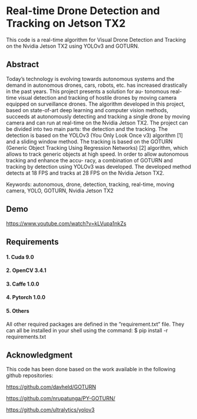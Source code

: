 # Real-time Drone Detection and Tracking on Jetson TX2
This code is a real-time algorithm for Visual Drone Detection and Tracking on the Nvidia Jetson TX2 using YOLOv3 and GOTURN. 
## Abstract

Today’s technology is evolving towards autonomous systems and the demand in autonomous drones,
cars, robots, etc. has increased drastically in the past years. This project presents a solution for au-
tonomous real-time visual detection and tracking of hostile drones by moving camera equipped on
surveillance drones.  The algorithm developed in this project, based on state-of-art deep learning
and computer vision methods, succeeds at autonomously detecting and tracking a single drone by
moving camera and can run at real-time on the Nvidia Jetson TX2.  The project can be divided
into two main parts:  the detection and the tracking.  The detection is based on the YOLOv3 (You
Only Look Once v3) algorithm [1] and a sliding window method.  The tracking is based on the
GOTURN (Generic Object Tracking Using Regression Networks) [2] algorithm, which allows to
track generic objects at high speed.  In order to allow autonomous tracking and enhance the accu-
racy, a combination of GOTURN and tracking by detection using YOLOv3 was developed.  The
developed method detects at 18 FPS and tracks at 28 FPS on the Nvidia Jetson TX2.

Keywords: autonomous, drone, detection, tracking, real-time, moving camera, YOLO,  GOTURN, Nvidia Jetson TX2


## Demo 

https://www.youtube.com/watch?v=kLVupa1nkZs

## Requirements 

#### 1. Cuda 9.0

#### 2. OpenCV 3.4.1

#### 3. Caffe 1.0.0

#### 4. Pytorch 1.0.0

#### 5. Others
All other required packages are defined in the ”requirement.txt” file. They can all be installed in your shell using the command: 
$ pip install -r requirements.txt

## Acknowledgment 
This code has been done based on the work available in the following github repositories:

https://github.com/davheld/GOTURN

https://github.com/nrupatunga/PY-GOTURN/

https://github.com/ultralytics/yolov3




